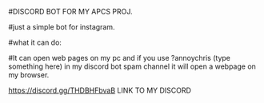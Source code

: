 #DISCORD BOT FOR MY APCS PROJ.

#just a simple bot for instagram.

#what it can do:

#It can open web pages on my pc and if you use ?annoychris (type something here) in my discord bot spam channel it will open a webpage on my browser.

https://discord.gg/THDBHFbvaB LINK TO MY DISCORD
